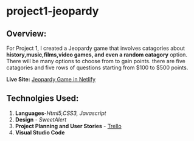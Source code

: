 # project1-jeopardy


## Overview:
 For Project 1, I created a Jeopardy game that involves catagories about **history,music,films,video games, and even a random catagory**  option. There will be many options to choose from to gain points. there are five catagories and five rows of questions starting from $100 to $500 points. 

**Live Site:** [Jeopardy Game in Netlify]()


## Technolgies Used:
1. **Languages**-*Html5,CSS3, Javascript*
2. **Design** - *SweetAlert*
3. **Project Planning and User Stories** - [Trello]()
4. **Visual Studio Code**
